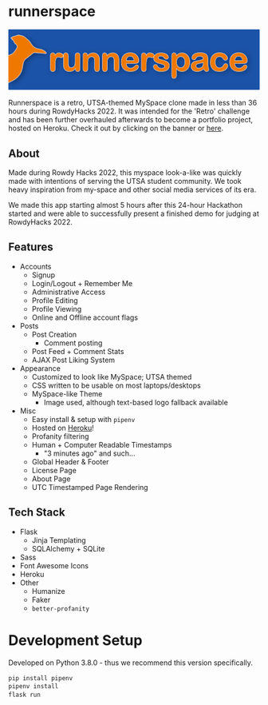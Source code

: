 # runnerspace

[![Runnerspace Banner][banner-url]](heroku-url)

Runnerspace is a retro, UTSA-themed MySpace clone made in less than 36 hours during RowdyHacks 2022. It was intended for the 'Retro' challenge
and has been further overhauled afterwards to become a portfolio project, hosted on Heroku. Check it out by clicking on the banner or [here][heroku-url].

## About

Made during Rowdy Hacks 2022, this myspace look-a-like was quickly made with intentions of serving the UTSA student community. We took heavy
inspiration from my-space and other social media services of its era.

We made this app starting almost 5 hours after this 24-hour Hackathon started and were able to successfully present a finished demo for judging at RowdyHacks 2022.

## Features

- Accounts
    - Signup
    - Login/Logout + Remember Me
    - Administrative Access
    - Profile Editing
    - Profile Viewing
    - Online and Offline account flags
- Posts
    - Post Creation
      - Comment posting
    - Post Feed + Comment Stats
    - AJAX Post Liking System
- Appearance
    - Customized to look like MySpace; UTSA themed
    - CSS written to be usable on most laptops/desktops
    - MySpace-like Theme
        - Image used, although text-based logo fallback available
- Misc
    - Easy install & setup with `pipenv`
    - Hosted on [Heroku][heroku-url]!
    - Profanity filtering
    - Human + Computer Readable Timestamps
        - "3 minutes ago" and such...
    - Global Header & Footer
    - License Page
    - About Page
    - UTC Timestamped Page Rendering

## Tech Stack

- Flask
    - Jinja Templating
    - SQLAlchemy + SQLite
- Sass
- Font Awesome Icons
- Heroku
- Other
    - Humanize
    - Faker
    - `better-profanity`

# Development Setup

Developed on Python 3.8.0 - thus we recommend this version specifically.

```bash
pip install pipenv
pipenv install
flask run
```


[banner-url]: ./static/runnerspace-banner-slim.png
[heroku-url]: https://runnerspace-utsa.herokuapp.com/
